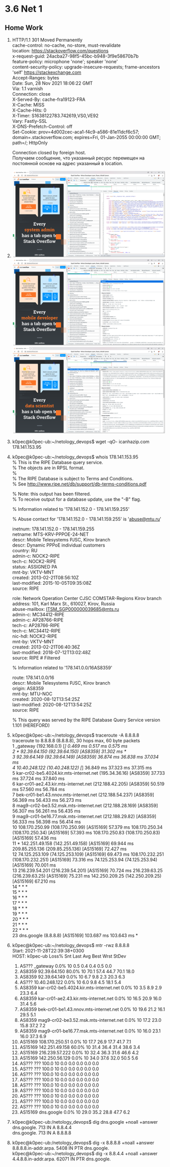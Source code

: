 # 3.6 Net 1
## Home Work
1.  HTTP/1.1 301 Moved Permanently  
    cache-control: no-cache, no-store, must-revalidate  
    location: https://stackoverflow.com/questions  
    x-request-guid: 24acba27-98f5-45bc-b948-3f9e58670b7b  
    feature-policy: microphone 'none'; speaker 'none'  
    content-security-policy: upgrade-insecure-requests; frame-ancestors 'self' https://stackexchange.com  
    Accept-Ranges: bytes  
    Date: Sun, 28 Nov 2021 18:06:22 GMT  
    Via: 1.1 varnish  
    Connection: close  
    X-Served-By: cache-fra19123-FRA  
    X-Cache: MISS  
    X-Cache-Hits: 0  
    X-Timer: S1638122783.742619,VS0,VE92  
    Vary: Fastly-SSL  
    X-DNS-Prefetch-Control: off  
    Set-Cookie: prov=4d002cec-aca1-f4c9-a586-81e11dcf6c57; domain=.stackoverflow.com; expires=Fri, 01-Jan-2055 00:00:00 GMT; path=/; HttpOnly  

    Connection closed by foreign host.  
    Получаем сообщение, что указанный ресурс перемещен на постоянной основе на адрес указанный в location.

2.  
    ![http](https://github.com/k0pec/netology_devops/blob/main/3.6_Net_1/page6.png)  
    ![timing](https://github.com/k0pec/netology_devops/blob/main/3.6_Net_1/page4.png)  
    ![headers](https://github.com/k0pec/netology_devops/blob/main/3.6_Net_1/page3.png)  

3.  k0pec@k0pec-ub:~/netology_devops$ wget -qO- icanhazip.com  
    178.141.153.95  

4.  k0pec@k0pec-ub:~/netology_devops$ whois 178.141.153.95    
    % This is the RIPE Database query service.  
    % The objects are in RPSL format.  
    %  
    % The RIPE Database is subject to Terms and Conditions.  
    % See http://www.ripe.net/db/support/db-terms-conditions.pdf  
  
    % Note: this output has been filtered.  
    %       To receive output for a database update, use the "-B" flag.  

    % Information related to '178.141.152.0 - 178.141.159.255'  

    % Abuse contact for '178.141.152.0 - 178.141.159.255' is 'abuse@mtu.ru'  

    inetnum:        178.141.152.0 - 178.141.159.255  
    netname:        MTS-KRV-PPPOE-24-NET  
    descr:          Mobile Telesystems PJSC, Kirov branch  
    descr:          Dynamic PPPoE individual customers  
    country:        RU  
    admin-c:        NOCK2-RIPE  
    tech-c:         NOCK2-RIPE  
    status:         ASSIGNED PA  
    mnt-by:         VKTV-MNT  
    created:        2013-02-21T08:56:10Z  
    last-modified:  2015-10-05T09:35:08Z  
    source:         RIPE  
  
    role:           Network Operation Center CJSC COMSTAR-Regions Kirov branch  
    address:        101, Karl Marx St., 610027, Kirov, Russia  
    abuse-mailbox:  ITSM_SGP000000039685@mts.ru  
    admin-c:        MC34412-RIPE  
    admin-c:        AP28766-RIPE  
    tech-c:         AP28766-RIPE  
    tech-c:         MC34412-RIPE  
    nic-hdl:        NOCK2-RIPE  
    mnt-by:         VKTV-MNT  
    created:        2013-02-21T06:40:36Z  
    last-modified:  2018-07-12T13:02:48Z  
    source:         RIPE # Filtered  
  
    % Information related to '178.141.0.0/16AS8359'  
  
    route:          178.141.0.0/16  
    descr:          Mobile Telesystems PJSC, Kirov branch  
    origin:         AS8359  
    mnt-by:         MTU-NOC  
    created:        2020-08-12T13:54:25Z  
    last-modified:  2020-08-12T13:54:25Z  
    source:         RIPE  

    % This query was served by the RIPE Database Query Service version 1.101 (HEREFORD) 

5.  k0pec@k0pec-ub:~/netology_devops$ traceroute -A 8.8.8.8  
    traceroute to 8.8.8.8 (8.8.8.8), 30 hops max, 60 byte packets  
    1  _gateway (192.168.0.1) [*]  0.469 ms  0.517 ms  0.575 ms  
    2  * 92.39.64.150 (92.39.64.150) [AS8359]  31.302 ms *  
    3  92.39.64.149 (92.39.64.149) [AS8359]  36.874 ms  36.838 ms  37.034 ms  
    4  10.40.248.122 (10.40.248.122) [*]  36.849 ms  37.323 ms  37.315 ms  
    5  kar-cr02-be5.4024.kir.mts-internet.net (195.34.36.16) [AS8359]  37.733 ms  37.724 ms  37.840 ms  
    6  kar-cr01-ae2.43.kir.mts-internet.net (212.188.42.205) [AS8359]  50.519 ms  57.560 ms  56.784 ms  
    7  bek-cr01-be1.43.nnov.mts-internet.net (212.188.54.237) [AS8359]  56.369 ms  56.433 ms  56.273 ms  
    8  mag9-cr02-be3.52.msk.mts-internet.net (212.188.28.169) [AS8359]  56.307 ms  56.261 ms  56.435 ms  
    9  mag9-cr01-be16.77.msk.mts-internet.net (212.188.29.82) [AS8359]  56.333 ms  56.398 ms  56.414 ms  
    10  108.170.250.99 (108.170.250.99) [AS15169]  57.379 ms 108.170.250.34 (108.170.250.34) [AS15169]  57.393 ms 108.170.250.83 (108.170.250.83) [AS15169]  57.436 ms  
    11  * 142.251.49.158 (142.251.49.158) [AS15169]  69.944 ms 209.85.255.136 (209.85.255.136) [AS15169]  72.427 ms  
    12  74.125.253.109 (74.125.253.109) [AS15169]  69.473 ms 108.170.232.251 (108.170.232.251) [AS15169]  73.316 ms 74.125.253.94 (74.125.253.94) [AS15169]  70.001 ms  
    13  216.239.54.201 (216.239.54.201) [AS15169]  70.724 ms 216.239.63.25 (216.239.63.25) [AS15169]  75.231 ms 142.250.209.25 (142.250.209.25) [AS15169]  67.210 ms  
    14  * * *  
    15  * * *  
    16  * * *  
    17  * * *  
    18  * * *  
    19  * * *  
    20  * * *  
    21  * * *  
    22  * * *  
    23  dns.google (8.8.8.8) [AS15169]  103.687 ms  103.643 ms *  

6.  k0pec@k0pec-ub:~/netology_devops$ mtr -rwz 8.8.8.8  
    Start: 2021-11-28T22:39:38+0300  
    HOST: k0pec-ub                                        Loss%   Snt   Last   Avg  Best  Wrst StDev  
    1. AS???    _gateway                                 0.0%    10    0.5   0.4   0.4   0.5   0.0  
    2. AS8359   92.39.64.150                            80.0%    10   70.1  57.4  44.7  70.1  18.0  
    3. AS8359   92.39.64.149                             0.0%    10    6.7   9.8   2.3  20.3   6.3  
    4. AS???    10.40.248.122                            0.0%    10    6.0   9.8   4.5  18.1   5.4  
    5. AS8359   kar-cr02-be5.4024.kir.mts-internet.net   0.0%    10    3.5   8.9   2.9  23.3   6.4  
    6. AS8359   kar-cr01-ae2.43.kir.mts-internet.net     0.0%    10   16.5  20.9  16.0  31.4   5.6  
    7. AS8359   bek-cr01-be1.43.nnov.mts-internet.net    0.0%    10   19.6  21.2  16.1  29.5   5.1  
    8. AS8359   mag9-cr02-be3.52.msk.mts-internet.net    0.0%    10   17.2  23.0  15.8  37.2   7.2  
    9. AS8359   mag9-cr01-be16.77.msk.mts-internet.net   0.0%    10   16.0  23.1  16.0  37.3   6.9  
    10. AS15169  108.170.250.51                           0.0%    10   17.7  26.9  17.7  41.7   7.1  
    11. AS15169  142.251.49.158                          60.0%    10   31.4  36.4  31.4  38.6   3.4  
    12. AS15169  216.239.57.222                           0.0%    10   32.4  36.3  31.6  46.6   4.2  
    13. AS15169  142.250.56.129                           0.0%    10   34.0  37.6  32.0  50.5   5.6  
    14. AS???    ???                                     100.0    10    0.0   0.0   0.0   0.0   0.0  
    15. AS???    ???                                     100.0    10    0.0   0.0   0.0   0.0   0.0  
    16. AS???    ???                                     100.0    10    0.0   0.0   0.0   0.0   0.0  
    17. AS???    ???                                     100.0    10    0.0   0.0   0.0   0.0   0.0  
    18. AS???    ???                                     100.0    10    0.0   0.0   0.0   0.0   0.0  
    19. AS???    ???                                     100.0    10    0.0   0.0   0.0   0.0   0.0  
    20. AS???    ???                                     100.0    10    0.0   0.0   0.0   0.0   0.0  
    21. AS???    ???                                     100.0    10    0.0   0.0   0.0   0.0   0.0  
    22. AS???    ???                                     100.0    10    0.0   0.0   0.0   0.0   0.0  
    23. AS15169  dns.google                               0.0%    10   29.0  35.2  28.8  47.7   6.2  

7.  k0pec@k0pec-ub:/netology_devops$ dig dns.google +noall +answer  
    dns.google.		713	IN	A	8.8.4.4  
    dns.google.		713	IN	A	8.8.8.8  

8.  k0pec@k0pec-ub:/netology_devops$ dig -x 8.8.8.8 +noall +answer  
    8.8.8.8.in-addr.arpa.	5408	IN	PTR	dns.google.  
    k0pec@k0pec-ub:~/netology_devops$ dig -x 8.8.4.4 +noall +answer  
    4.4.8.8.in-addr.arpa.	62071	IN	PTR	dns.google.  






 
